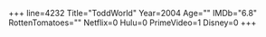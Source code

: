 +++
line=4232
Title="ToddWorld"
Year=2004
Age=""
IMDb="6.8"
RottenTomatoes=""
Netflix=0
Hulu=0
PrimeVideo=1
Disney=0
+++

